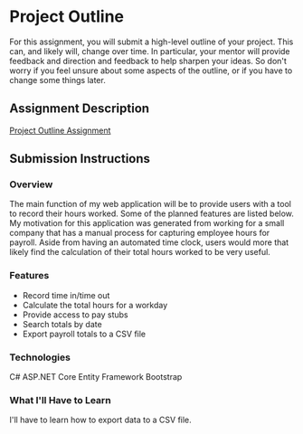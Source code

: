 # Project Outline
For this assignment, you will submit a high-level outline of your project. This can, and likely will, change over time. In particular, your mentor will provide feedback and direction and feedback to help sharpen your ideas. So don't worry if you feel unsure about some aspects of the outline, or if you have to change some things later.

## Assignment Description
[Project Outline Assignment](https://education.launchcode.org/liftoff/assignments/project-outline/)

## Submission Instructions

### Overview
The main function of my web application will be to provide users with a tool to record their hours worked.
Some of the planned features are listed below. My motivation for this application was generated from working for a small 
company that has a manual process for capturing employee hours for payroll. Aside from having an automated time clock, users 
would more that likely find the calculation of their total hours worked to be very useful. 
### Features
* Record time in/time out
* Calculate the total hours for a workday
* Provide access to pay stubs 
* Search totals by date
* Export payroll totals to a CSV file
### Technologies
C#
ASP.NET Core
Entity Framework
Bootstrap

### What I'll Have to Learn
I'll have to learn how to export data to a CSV file. 
